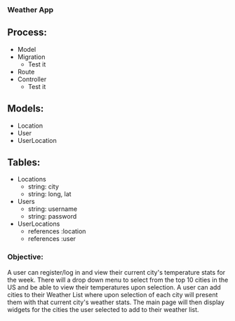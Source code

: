 
### Weather App


## Process:
- Model
- Migration
  - Test it
- Route
- Controller
  - Test it


## Models:
  - Location
  - User
  - UserLocation

## Tables:
  - Locations
    - string: city
    - string: long, lat
  - Users
    - string: username
    - string: password
  - UserLocations
    - references :location
    - references :user

### Objective:
 A user can register/log in and view their current city's temperature stats for the week. There will a drop down menu to select from the top 10 cities in the US and be able to view their temperatures upon selection. A user can add cities to their Weather List where upon selection of each city will present them with that current city's weather stats. The main page will then display widgets for the cities the user selected to add to their weather list.
